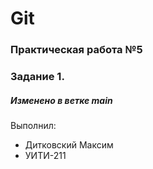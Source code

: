# Git
### Практическая работа №5
### Задание 1.
##### Изменено в ветке main
Выполнил:
* Дитковский Максим
* УИТИ-211